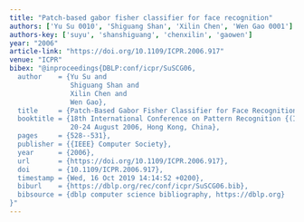 ```yaml
---
title: "Patch-based gabor fisher classifier for face recognition"
authors: ['Yu Su 0010', 'Shiguang Shan', 'Xilin Chen', 'Wen Gao 0001']
authors-key: ['suyu', 'shanshiguang', 'chenxilin', 'gaowen']
year: "2006"
article-link: "https://doi.org/10.1109/ICPR.2006.917"
venue: "ICPR"
bibex: "@inproceedings{DBLP:conf/icpr/SuSCG06,
  author    = {Yu Su and
               Shiguang Shan and
               Xilin Chen and
               Wen Gao},
  title     = {Patch-Based Gabor Fisher Classifier for Face Recognition},
  booktitle = {18th International Conference on Pattern Recognition {(ICPR} 2006),
               20-24 August 2006, Hong Kong, China},
  pages     = {528--531},
  publisher = {{IEEE} Computer Society},
  year      = {2006},
  url       = {https://doi.org/10.1109/ICPR.2006.917},
  doi       = {10.1109/ICPR.2006.917},
  timestamp = {Wed, 16 Oct 2019 14:14:52 +0200},
  biburl    = {https://dblp.org/rec/conf/icpr/SuSCG06.bib},
  bibsource = {dblp computer science bibliography, https://dblp.org}
}"
---
```

